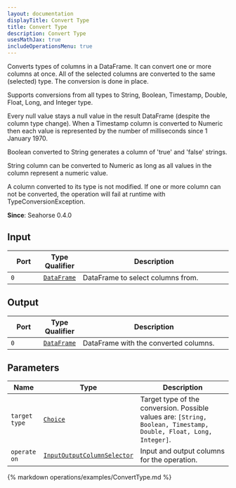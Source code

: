 ```yaml
---
layout: documentation
displayTitle: Convert Type
title: Convert Type
description: Convert Type
usesMathJax: true
includeOperationsMenu: true
---
```


Converts types of columns in a DataFrame. It can convert one or more columns at once.
All of the selected columns are converted to the same (selected) type. The conversion is done in
place.

Supports conversions from all types to String, Boolean, Timestamp, Double, Float, Long,
and Integer type.

Every null value stays a null value in the result DataFrame (despite the column type change).
When a Timestamp column is converted to Numeric then each value is represented
by the number of milliseconds since 1 January 1970.

Boolean converted to String generates a column of 'true' and 'false' strings.

String column can be converted to Numeric as long as all values in the column represent a numeric value.

A column converted to its type is not modified.
If one or more column can not be converted,
the operation will fail at runtime with TypeConversionException.

**Since**: Seahorse 0.4.0

## Input

<table>
<thead>
<tr>
<th style="width:15%">Port</th>
<th style="width:15%">Type Qualifier</th>
<th style="width:70%">Description</th>
</tr>
</thead>
<tbody>
<tr>
<td><code>0</code></td>
<td><code><a href="../classes/dataframe.html">DataFrame</a></code></td>
<td>DataFrame to select columns from.</td>
</tr>
</tbody>
</table>

## Output

<table>
<thead>
<tr>
<th style="width:15%">Port</th>
<th style="width:15%">Type Qualifier</th>
<th style="width:70%">Description</th>
</tr>
</thead>
<tbody>
<tr>
<td><code>0</code></td>
<td><code><a href="../classes/dataframe.html">DataFrame</a></code></td>
<td>DataFrame with the converted columns.</td>
</tr>
</tbody>
</table>

## Parameters

<table class="table">
<thead>
<tr>
<th style="width:15%">Name</th>
<th style="width:15%">Type</th>
<th style="width:70%">Description</th>
</tr>
</thead>
<tbody>
<tr>
<td><code>target type</code></td>
<td><code><a href="../parameters.html#single_choice">Choice</a></code></td>
<td>Target type of the conversion. Possible values are: <code>[String, Boolean, Timestamp, Double, Float, Long,
Integer]</code>.</td>
</tr>

<tr>
<td><code>operate on</code></td>
<td><code><a href="../parameters.html#input_output_column_selector">InputOutputColumnSelector</a></code></td>
<td>Input and output columns for the operation.</td>
</tr>
</tbody>
</table>

{% markdown operations/examples/ConvertType.md %}
